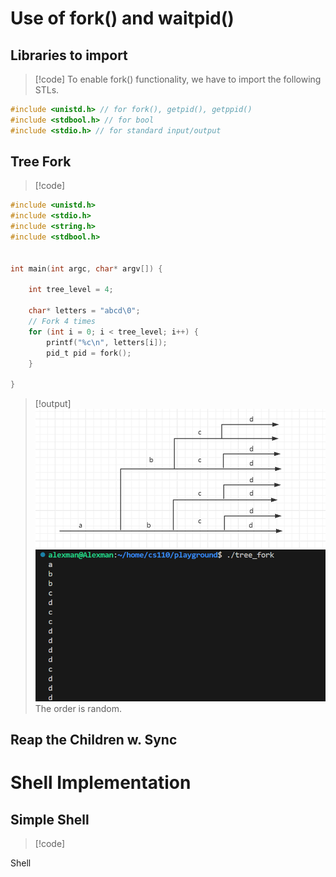 # Use of fork() and waitpid()
## Libraries to import
> [!code]
> To enable fork() functionality, we have to import the following STLs.
```c
#include <unistd.h> // for fork(), getpid(), getppid()
#include <stdbool.h> // for bool
#include <stdio.h> // for standard input/output
```



## Tree Fork
> [!code]
```c
#include <unistd.h>
#include <stdio.h>
#include <string.h>
#include <stdbool.h>


int main(int argc, char* argv[]) {

    int tree_level = 4;

    char* letters = "abcd\0";
	// Fork 4 times
    for (int i = 0; i < tree_level; i++) {
        printf("%c\n", letters[i]);
        pid_t pid = fork();
    }

}
```
> [!output]
> ![](Multiprocessing.assets/image-20240228110721201.png)![](Multiprocessing.assets/image-20240228105944394.png)
> The order is random.




## Reap the Children w. Sync







# Shell Implementation
## Simple Shell
> [!code]



Shell 



